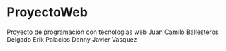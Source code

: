 # ProyectoWeb
Proyecto de programación con tecnologías web
Juan Camilo Ballesteros Delgado
Erik Palacios
Danny Javier Vasquez 
